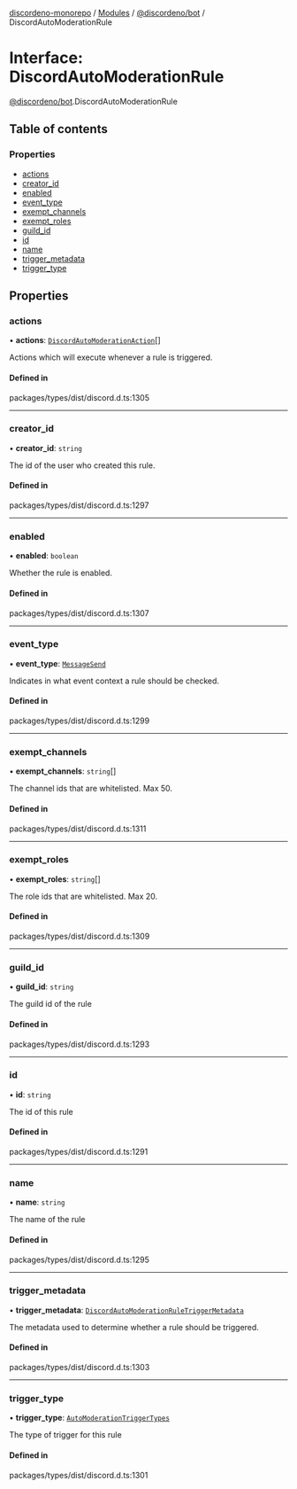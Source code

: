 [discordeno-monorepo](../README.md) / [Modules](../modules.md) / [@discordeno/bot](../modules/discordeno_bot.md) / DiscordAutoModerationRule

# Interface: DiscordAutoModerationRule

[@discordeno/bot](../modules/discordeno_bot.md).DiscordAutoModerationRule

## Table of contents

### Properties

- [actions](discordeno_bot.DiscordAutoModerationRule.md#actions)
- [creator_id](discordeno_bot.DiscordAutoModerationRule.md#creator_id)
- [enabled](discordeno_bot.DiscordAutoModerationRule.md#enabled)
- [event_type](discordeno_bot.DiscordAutoModerationRule.md#event_type)
- [exempt_channels](discordeno_bot.DiscordAutoModerationRule.md#exempt_channels)
- [exempt_roles](discordeno_bot.DiscordAutoModerationRule.md#exempt_roles)
- [guild_id](discordeno_bot.DiscordAutoModerationRule.md#guild_id)
- [id](discordeno_bot.DiscordAutoModerationRule.md#id)
- [name](discordeno_bot.DiscordAutoModerationRule.md#name)
- [trigger_metadata](discordeno_bot.DiscordAutoModerationRule.md#trigger_metadata)
- [trigger_type](discordeno_bot.DiscordAutoModerationRule.md#trigger_type)

## Properties

### actions

• **actions**: [`DiscordAutoModerationAction`](discordeno_bot.DiscordAutoModerationAction.md)[]

Actions which will execute whenever a rule is triggered.

#### Defined in

packages/types/dist/discord.d.ts:1305

---

### creator_id

• **creator_id**: `string`

The id of the user who created this rule.

#### Defined in

packages/types/dist/discord.d.ts:1297

---

### enabled

• **enabled**: `boolean`

Whether the rule is enabled.

#### Defined in

packages/types/dist/discord.d.ts:1307

---

### event_type

• **event_type**: [`MessageSend`](../enums/discordeno_bot.AutoModerationEventTypes.md#messagesend)

Indicates in what event context a rule should be checked.

#### Defined in

packages/types/dist/discord.d.ts:1299

---

### exempt_channels

• **exempt_channels**: `string`[]

The channel ids that are whitelisted. Max 50.

#### Defined in

packages/types/dist/discord.d.ts:1311

---

### exempt_roles

• **exempt_roles**: `string`[]

The role ids that are whitelisted. Max 20.

#### Defined in

packages/types/dist/discord.d.ts:1309

---

### guild_id

• **guild_id**: `string`

The guild id of the rule

#### Defined in

packages/types/dist/discord.d.ts:1293

---

### id

• **id**: `string`

The id of this rule

#### Defined in

packages/types/dist/discord.d.ts:1291

---

### name

• **name**: `string`

The name of the rule

#### Defined in

packages/types/dist/discord.d.ts:1295

---

### trigger_metadata

• **trigger_metadata**: [`DiscordAutoModerationRuleTriggerMetadata`](discordeno_bot.DiscordAutoModerationRuleTriggerMetadata.md)

The metadata used to determine whether a rule should be triggered.

#### Defined in

packages/types/dist/discord.d.ts:1303

---

### trigger_type

• **trigger_type**: [`AutoModerationTriggerTypes`](../enums/discordeno_bot.AutoModerationTriggerTypes.md)

The type of trigger for this rule

#### Defined in

packages/types/dist/discord.d.ts:1301
